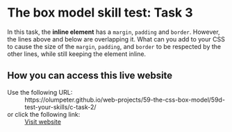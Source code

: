 # The box model skill test: Task 3

In this task, the **inline element** has a <code>margin</code>, <code>padding</code> and <code>border</code>. However, the lines above and below are overlapping it. What can you add to your CSS to cause the size of the <code>margin</code>, <code>padding</code>, and <code>border</code> to be respected by the other lines, while still keeping the element inline.

## How you can access this live website

<dl>
  Use the following URL:
  <dd>
    https://olumpeter.github.io/web-projects/59-the-css-box-model/59d-test-your-skills/c-task-2/
  </dd>
  or click the following link:
  <dd>
    <a href="https://olumpeter.github.io/web-projects/59-the-css-box-model/59d-test-your-skills/c-task-2/">Visit website</a>
  </dd>
</dl>

